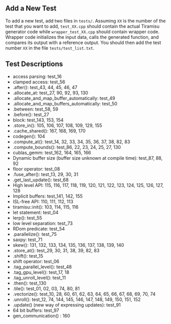 ## Add a New Test

To add a new test, add two files in `tests/`.  Assuming `XX` is the number
of the test that you want to add, `test_XX.cpp` should contain
the actual Tiramisu generator code while `wrapper_test_XX.cpp` should contain
wrapper code.  Wrapper code initializes the input data, calls the generated function,
and compares its output with a reference output.  You should then add the
test number `XX` in the file `tests/test_list.txt`.

## Test Descriptions
- access parsing: test_16
- clamped access: test_56
- .after(): test_43, 44, 45, 46, 47
- .allocate_at: test_27, 90, 92, 93, 130
- .allocate_and_map_buffer_automatically: test_49
- .allocate_and_map_buffers_automatically: test_50
- .between: test_58, 59
- .before(): test_27
- block: test_143, 153, 154
- .store_in(): 105, 106, 107, 108, 109, 129, 155
- .cache_shared(): 167, 168, 169, 170
-  codegen(): 104
- .compute_at(): test_14, 32, 33, 34, 35, 36, 37, 38, 82, 83
- .compute_bounds(): test_86, 22, 23, 24, 25, 27, 130
- cublas_gemm: test_162, 164, 165, 166
- Dynamic buffer size (buffer size unknown at compile time): test_87, 88, 92
- floor operator: test_08
- .fuse_after(): test_13, 29, 30, 31
- .get_last_update(): test_68
- High level API: 115, 116, 117, 118, 119, 120, 121, 122, 123, 124, 125, 126,
    127, 128
- Implicit buffers: test_141, 142, 155
- ISL-free API: 110, 111, 112, 113
- tiramisu::init(): 103, 114, 115, 116
- let statement: test_04
- lerp(): test_55
- low level separation: test_73
- RDom predicate: test_54
- .parallelize(): test_75
- saxpy: test_71
- skew(): 131, 132, 133, 134, 135, 136, 137, 138, 139,
	  140
- .store_at(): test_29, 30, 31, 38, 39, 82, 83
- .shift(): test_15
-  shift operator: test_06
- .tag_parallel_level(): test_48
- .tag_gpu_level(): test_17, 18
- .tag_unroll_level(): test_11
- .then(): test_130
- .tile(): test_01, 02, 03, 74, 80, 81
- .vectorize(): test_10, 28, 60, 61, 62, 63, 64, 65, 66, 67, 68, 69, 70, 74
- .unroll(): test_12, 74, 144, 145, 146, 147, 148, 149, 150, 151, 152
- .update() (new way of expressing updates): test_91
- 64 bit buffers: test_97
- gen_communication() : 160
